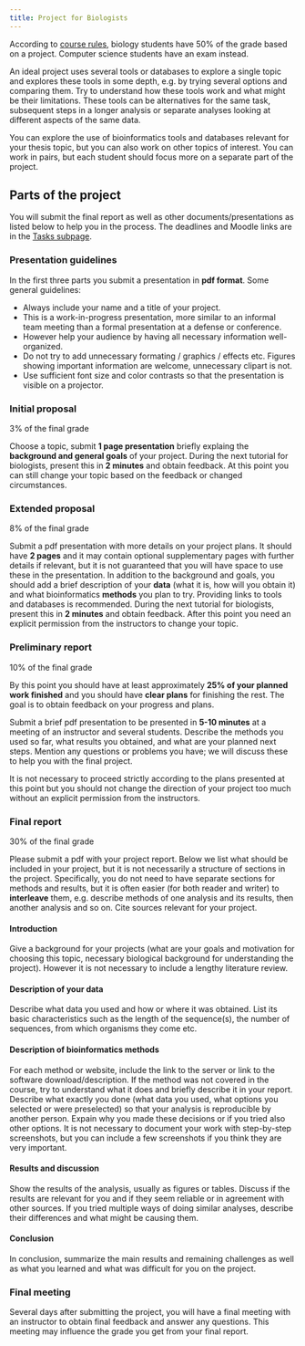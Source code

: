 ```yaml
---
title: Project for Biologists
---
```


According to [course rules](./Rules.html), biology students have 50% of the grade based on a project. Computer science students have an exam instead.

An ideal project uses several tools or databases to explore a single topic and explores these tools in some depth, e.g. by trying several options and comparing them. Try to understand how these tools work and what might be their limitations. These tools can be alternatives for the same task, subsequent steps in a longer analysis or separate analyses looking at different aspects of the same data. 

You can explore the use of bioinformatics tools and databases relevant for your thesis topic, but you can also work on other topics of interest. You can work in pairs, but each student should focus more on a separate part of the project.

 
## Parts of the project

You will submit the final report as well as other documents/presentations as listed below to help you in the process. The deadlines and Moodle links are in the [Tasks subpage](./Tasks.html).

### Presentation guidelines

In the first three parts you submit a presentation in **pdf format**. Some general guidelines:
* Always include your name and a title of your project.
* This is a work-in-progress presentation, more similar to an informal team meeting than a formal presentation at a defense or conference.
* However help your audience by having all necessary information well-organized.
* Do not try to add unnecessary formating / graphics / effects etc. Figures showing important information are welcome, unnecessary clipart is not.
* Use sufficient font size and color contrasts so that the presentation is visible on a projector.

### Initial proposal

3% of the final grade

Choose a topic, submit **1 page presentation** briefly explaing the **background and general goals** of your project. During the next tutorial for biologists, present this in **2 minutes** and obtain feedback. At this point you can still change your topic based on the feedback or changed circumstances.

### Extended proposal

8% of the final grade

Submit a pdf presentation with more details on your project plans. It should have **2 pages** and it may contain optional supplementary pages with further details if relevant, but it is not guaranteed that you will have space to use these in the presentation. In addition to the background and goals, you should add a brief description of your **data** (what it is, how will you obtain it) and what bioinformatics **methods** you plan to try. Providing links to tools and databases is recommended. During the next tutorial for biologists, present this in **2 minutes** and obtain feedback. After this point you need an explicit permission from the instructors to change your topic.

### Preliminary report

10% of the final grade

By this point you should have at least approximately **25% of your planned work finished** and you should have **clear plans** for finishing the rest. The goal is to obtain feedback on your progress and plans.

Submit a brief pdf presentation to be presented in **5-10 minutes** at a meeting of an instructor and several students. Describe the methods you used so far, what results you obtained, and what are your planned next steps. Mention any questions or problems you have; we will discuss these to help you with the final project.

It is not necessary to proceed strictly according to the plans presented at this point but you should not change the direction of your project too much without an explicit permission from the instructors. 

### Final report

30% of the final grade

Please submit a pdf with your project report. Below we list what should be included in your project, but it is not necessarily a structure of sections in the project. Specifically, you do not need to have separate sections for methods and results, but it is often easier (for both reader and writer) to **interleave** them, e.g. describe methods of one analysis and its results, then another analysis and so on. Cite sources relevant for your project.


#### Introduction

Give a background for your projects (what are your goals and motivation for choosing this topic, necessary biological background for understanding the project). However it is not necessary to include a lengthy literature review.

#### Description of your data

Describe what data you used and how or where it was obtained. List its basic characteristics such as the length of the sequence(s), the number of sequences, from which organisms they come etc.

#### Description of bioinformatics methods

For each method or website, include the link to the server or link to the software download/description. If the method was not covered in the course, try to understand what it does and briefly describe it in your report. Describe what exactly you done (what data you used, what options you selected or were preselected) so that your analysis is reproducible by another person. Expain why you made these decisions or if you tried also other options. It is not necessary to document your work with step-by-step screenshots, but you can include a few screenshots if you think they are very important.

#### Results and discussion

Show the results of the analysis, usually as figures or tables. Discuss if the results are relevant for you and if they seem reliable or in agreement with other sources. If you tried multiple ways of doing similar analyses, describe their differences and what might be causing them. 

#### Conclusion 

In conclusion, summarize the main results and remaining challenges as well as what you learned and what was difficult for you on the project.

### Final meeting

Several days after submitting the project, you will have a final meeting with an instructor to obtain final feedback and answer any questions. This meeting may influence the grade you get from your final report.
